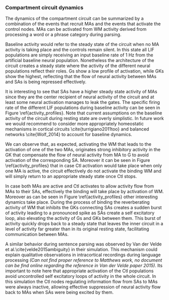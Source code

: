 ### Compartment circuit dynamics

The dynamics of the compartment circuit can be summarized by a combination of the events that recruit MAs and the events that activate the control nodes. MAs can be activated from WM activity derived from processing a word or a phrase category during parsing.

Baseline activity would refer to the steady state of the circuit when no MA activity is taking place and the controls remain silent. In this state all LIF populations are simply receiving an input baseline rate of 1 Hz from the artificial baseline neural population. Nonetheless the architecture of the circuit creates a steady state where the activity of the different neural populations reflect their roles. Gs show a low profile of activation, while GKs show the highest, reflecting that the flow of neural activity between MAs and SAs is being repressed effectively.

It is interesting to see that SAs have a higher steady state activity of MAs since they are the center recipient of neural activity of the circuit and at least some neural activation manages to leak the gates. The specific firing rate of the different LIF populations during baseline activity can be seen in Figure \ref{activity_profiles}. Note that current assumptions on the baseline activity of the circuit during resting state are overly simplistic. In future work we would recommend to consider more appropriately homeostatic mechanisms in cortical circuits \cite{turrigiano2011too} and balanced networks \cite{Wolf_2014} to account for baseline dynamics.

We can observe that, as expected, activating the WM that leads to the activation of one of the two MAs, originates strong inhibitory activity in the GK that compensate the flow of neural activity from MA to G to avoid activation of the corresponding SA. Moreover it can be seen in Figure \ref{activity_profiles} that in case Ctl activation would take place when only one MA is active, the circuit effectively do not activate the binding WM and will simply return to an appropriate steady state once Ctl stops.

In case both MAs are active and Ctl activates to allow activity flow from MAs to their SAs, effectively the binding will take place by activation of WM. Moreover as can be seen in Figure \ref{activity_profiles} other interesting dynamics take place. During the process of binding the reverberating activity of WM that inhibits the GKs connecting SAs creates a sudden burst of activity leading to a pronounced spike as SAs create a self excitatory loop, also elevating the activity of Gs and GKs between them. This burst of activity quickly drops back to a steady state that leaves the inner circuit in a level of activity far greater than in its original resting state, facilitating communication between MAs.

A similar behavior during sentence parsing was observed by Van der Velde et al.\cite{velde2015ambiguity} in their simulation. This mechanism could explain qualitative observations in intracortical recordings during language processing *(Can not find proper reference to Matthews work, no document can be find online regarding the reference in Van der Velde paper 2015)*. Its important to note here that appropriate activation of the Ctl populations avoid uncontrolled self excitatory loops of activity in the whole circuit. In this simulation the Ctl nodes regulating information flow from SAs to MAs were always inactive, allowing effective suppression of neural activity flow back to MAs when SAs were being excited by them.